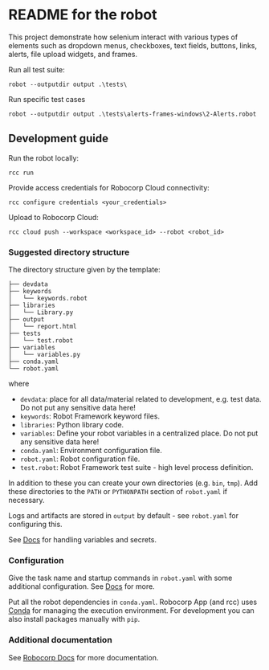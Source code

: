 # README for the robot

This project demonstrate  how selenium interact with various types of elements such as dropdown menus, checkboxes, text fields, buttons, links, alerts, file upload widgets, and frames.

Run all test suite:
```
robot --outputdir output .\tests\  
```
Run specific test cases
```
robot --outputdir output .\tests\alerts-frames-windows\2-Alerts.robot
```

## Development guide

Run the robot locally:
```
rcc run
```

Provide access credentials for Robocorp Cloud connectivity:
```
rcc configure credentials <your_credentials>
```

Upload to Robocorp Cloud:
```
rcc cloud push --workspace <workspace_id> --robot <robot_id>
```

### Suggested directory structure

The directory structure given by the template:
```
├── devdata
├── keywords
│   └── keywords.robot
├── libraries
│   └── Library.py
├── output
│   └── report.html
├── tests
│   └── test.robot
├── variables
│   └── variables.py
├── conda.yaml
└── robot.yaml
```

where
* `devdata`: place for all data/material related to development, e.g. test data. Do not put any sensitive data here!
* `keywords`: Robot Framework keyword files.
* `libraries`: Python library code.
* `variables`: Define your robot variables in a centralized place. Do not put any sensitive data here!
* `conda.yaml`: Environment configuration file.
* `robot.yaml`: Robot configuration file.
* `test.robot`: Robot Framework test suite - high level process definition.

In addition to these you can create your own directories (e.g. `bin`, `tmp`). Add these directories to the `PATH` or `PYTHONPATH` section of `robot.yaml` if necessary.

Logs and artifacts are stored in `output` by default - see `robot.yaml` for configuring this.

See [Docs](https://robocorp.com/docs/development-howtos/variables-and-secrets/) for handling variables and secrets.


### Configuration

Give the task name and startup commands in `robot.yaml` with some additional configuration. See [Docs](https://robocorp.com/docs/setup/robot-structure#robot-configuration-file-robot-yaml) for more.


Put all the robot dependencies in `conda.yaml`. Robocorp App (and rcc) uses [Conda](https://docs.conda.io) for managing the execution environment. For development you can also install packages manually with `pip`.

### Additional documentation
See [Robocorp Docs](https://robocorp.com/docs/) for more documentation.

